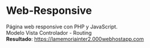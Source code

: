 # Web-Responsive
Página web responsive con PHP y JavaScript.
<br>
Modelo Vista Controlador - Routing
<br>
__Resultado__: https://lamemoriainter2.000webhostapp.com
